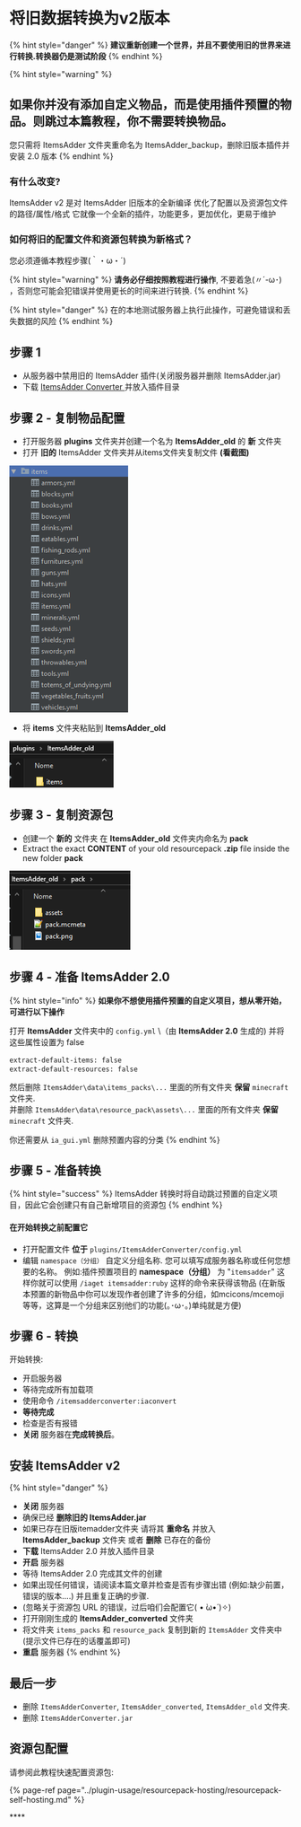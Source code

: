 # 将旧数据转换为v2版本

{% hint style="danger" %}
**建议重新创建一个世界，并且不要使用旧的世界来进行转换.转换器仍是测试阶段**
{% endhint %}

{% hint style="warning" %}
## 如果你并没有添加自定义物品，而是使用插件预置的物品。则跳过本篇教程，你不需要转换物品。

您只需将 ItemsAdder 文件夹重命名为 ItemsAdder\_backup，删除旧版本插件并安装 2.0 版本
{% endhint %}

### 有什么改变?

ItemsAdder v2 是对 ItemsAdder 旧版本的全新编译 优化了配置以及资源包文件的路径/属性/格式 它就像一个全新的插件，功能更多，更加优化，更易于维护

### 如何将旧的配置文件和资源包转换为新格式？

您必须遵循本教程步骤\(｀・ω・´\)

{% hint style="warning" %}
**请务必仔细按照教程进行操作**, 不要着急\(〃´-ω･\) ，否则您可能会犯错误并使用更长的时间来进行转换.
{% endhint %}

{% hint style="danger" %}
在的本地测试服务器上执行此操作，可避免错误和丢失数据的风险
{% endhint %}

## 步骤 1

* 从服务器中禁用旧的 ItemsAdder 插件\(关闭服务器并删除 ItemsAdder.jar\)
* 下载 [ItemsAdder Converter ](https://www.spigotmc.org/resources/itemsadder-converter.75952/)并放入插件目录

## 步骤 2 - 复制物品配置

* 打开服务器 **plugins** 文件夹并创建一个名为 **ItemsAdder\_old** 的 **新** 文件夹
* 打开 **旧的** ItemsAdder 文件夹并从items文件夹复制文件 **\(看截图\)**

![](../.gitbook/assets/image%20%286%29.png)

* 将 **items** 文件夹粘贴到 **ItemsAdder\_old**

![](../.gitbook/assets/image%20%285%29.png)

## 步骤 3 - 复制资源包

* 创建一个 **新的** 文件夹 在 **ItemsAdder\_old** 文件夹内命名为 **pack**
* Extract the exact **CONTENT** of your old resourcepack **.zip** file inside the new folder **pack**

![](../.gitbook/assets/image.png)

## 步骤 4 - 准备 ItemsAdder 2.0

{% hint style="info" %}
**如果你不想使用插件预置的自定义项目，想从零开始，可进行以下操作**

打开 **ItemsAdder** 文件夹中的 `config.yml` \（由 **ItemsAdder 2.0** 生成的\) 并将这些属性设置为 false

```text
extract-default-items: false
extract-default-resources: false
```

然后删除 `ItemsAdder\data\items_packs\...` 里面的所有文件夹 **保留** `minecraft` 文件夹.  
并删除 `ItemsAdder\data\resource_pack\assets\...` 里面的所有文件夹 **保留** `minecraft` 文件夹.

你还需要从 `ia_gui.yml` 删除预置内容的分类
{% endhint %}

## 步骤 5 - 准备转换

{% hint style="success" %}
ItemsAdder 转换时将自动跳过预置的自定义项目，因此它会创建只有自己新增项目的资源包
{% endhint %}

#### 在开始转换之前配置它

* 打开配置文件 **位于** `plugins/ItemsAdderConverter/config.yml`
* 编辑 `namespace（分组）` 自定义分组名称. 您可以填写成服务器名称或任何您想要的名称。 例如:插件预置项目的 **namespace（分组）** 为 "`itemsadder`" 这样你就可以使用 `/iaget itemsadder:ruby` 这样的命令来获得该物品 \(在新版本预置的新物品中你可以发现作者创建了许多的分组，如mcicons/mcemoji等等，这算是一个分组来区别他们的功能\(｡･ω･｡\)单纯就是方便\)

## 步骤 6 - 转换

开始转换:

* 开启服务器
* 等待完成所有加载项
* 使用命令 `/itemsadderconverter:iaconvert`
* **等待完成**
* 检查是否有报错
* **关闭** 服务器在**完成转换后**。

## 安装 ItemsAdder v2

{% hint style="danger" %}
* **关闭** 服务器
* 确保已经 **删除旧的 ItemsAdder.jar**
* 如果已存在旧版itemadder文件夹 请将其 **重命名** 并放入 **ItemsAdder\_backup** 文件夹 或者 **删除** 已存在的备份
* **下载** ItemsAdder 2.0 并放入插件目录
* **开启** 服务器
* 等待 ItemsAdder 2.0 完成其文件的创建
* 如果出现任何错误，请阅读本篇文章并检查是否有步骤出错 \(例如:缺少前置，错误的版本....\) 并且重复正确的步骤.
* \(忽略关于资源包 URL 的错误，过后咱们会配置它\( • ̀ω•́ \)✧\)
* 打开刚刚生成的 **ItemsAdder\_converted** 文件夹
* 将文件夹 `items_packs` 和 `resource_pack` 复制到新的 `ItemsAdder` 文件夹中 \(提示文件已存在的话覆盖即可\)
* **重启** 服务器
{% endhint %}

## 最后一步

* 删除 `ItemsAdderConverter`, `ItemsAdder_converted`, `ItemsAdder_old` 文件夹.
* 删除 `ItemsAdderConverter.jar`

## 资源包配置

请参阅此教程快速配置资源包:

{% page-ref page="../plugin-usage/resourcepack-hosting/resourcepack-self-hosting.md" %}

\*\*\*\*

